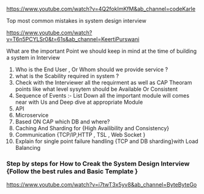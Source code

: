 https://www.youtube.com/watch?v=4Q2fokImKfM&ab_channel=codeKarle

Top most common mistakes in system design interview 

https://www.youtube.com/watch?v=T6n5PCYLSr0&t=61s&ab_channel=KeertiPurswani

What are the important Point we should keep in mind at the time of building a system in Interview 

1. Who is the End User , Or Whom should we provide service ?
2. what is the Scability required in system ?
3. Check with the Interviewer all the requirment as well as CAP Theoram points 
   like what level sysytem should be Available Or Consistent 
4. Sequence of Events :- List Down all the important module will comes near with Us and Deep dive at appropriate Module 
5. API 
6. Microservice 
7. Based ON CAP which DB and where?
8. Caching And Sharding for {High Availibility and Consistency}
9. Communication {TCP/IP,HTTP , TSL , Web Socket }
10. Explain for single point failure handling {TCP and DB sharding}with Load Balancing 


### Step by steps for How to Creak the System Design Interview {Follow the best rules and Basic Template }
https://www.youtube.com/watch?v=i7twT3x5yv8&ab_channel=ByteByteGo
